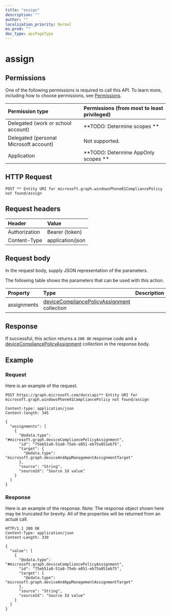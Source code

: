 ```yaml
---
title: "assign"
description: ""
author: ""
localization_priority: Normal
ms.prod: ""
doc_type: apiPageType
---
```


# assign



## Permissions
One of the following permissions is required to call this API. To learn more, including how to choose permissions, see [Permissions](/concepts/permissions-reference.md).

|Permission type|Permissions (from most to least privileged)|
|:---|:---|
|Delegated (work or school account)|**TODO: Determine scopes **|
|Delegated (personal Microsoft account)|Not supported.|
|Application|**TODO: Determine AppOnly scopes **|

## HTTP Request
<!-- {
  "blockType": "ignored"
}
-->
``` http
POST ** Entity URI for microsoft.graph.windowsPhone81CompliancePolicy not found/assign
```

## Request headers
|Header|Value|
|:---|:---|
|Authorization|Bearer {token}|
|Content-Type|application/json|

## Request body
In the request body, supply JSON representation of the parameters.

The following table shows the parameters that can be used with this action.

|Property|Type|Description|
|:---|:---|:---|
|assignments|[deviceCompliancePolicyAssignment](../resources/deviceCompliancePolicyAssignment.md) collection||



## Response
If successful, this action returns a `200 OK` response code and a [deviceCompliancePolicyAssignment](../resources/deviceCompliancePolicyAssignment.md) collection in the response body.

## Example

### Request
Here is an example of the request.
<!-- {
  "blockType": "request",
  "name": "windowsphone81compliancepolicy_assign"
}
-->
``` http
POST https://graph.microsoft.com/docs\api** Entity URI for microsoft.graph.windowsPhone81CompliancePolicy not found/assign

Content-type: application/json
Content-length: 345

{
  "assignments": [
    {
      "@odata.type": "#microsoft.graph.deviceCompliancePolicyAssignment",
      "id": "75eb51a0-51a0-75eb-a051-eb75a051eb75",
      "target": {
        "@odata.type": "microsoft.graph.deviceAndAppManagementAssignmentTarget"
      },
      "source": "String",
      "sourceId": "Source Id value"
    }
  ]
}
```

### Response
Here is an example of the response. Note: The response object shown here may be truncated for brevity. All of the properties will be returned from an actual call.
<!-- {
  "blockType": "response",
  "truncated": true,
  "@odata.type": "collection(microsoft.graph.devicecompliancepolicyassignment)"
}
-->
``` http
HTTP/1.1 200 OK
Content-Type: application/json
Content-Length: 339

{
  "value": [
    {
      "@odata.type": "#microsoft.graph.deviceCompliancePolicyAssignment",
      "id": "75eb51a0-51a0-75eb-a051-eb75a051eb75",
      "target": {
        "@odata.type": "microsoft.graph.deviceAndAppManagementAssignmentTarget"
      },
      "source": "String",
      "sourceId": "Source Id value"
    }
  ]
}
```

